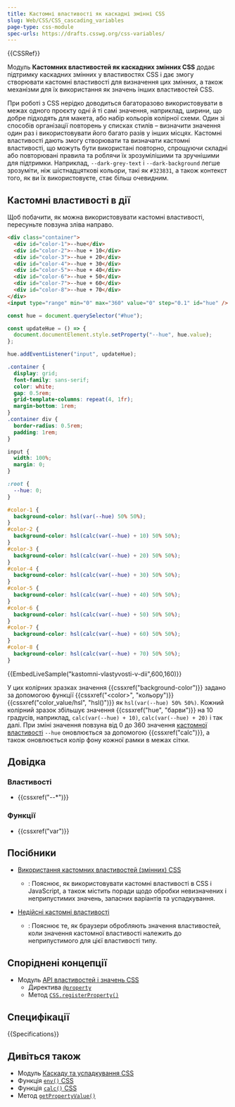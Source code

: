```yaml
---
title: Кастомні властивості як каскадні змінні CSS
slug: Web/CSS/CSS_cascading_variables
page-type: css-module
spec-urls: https://drafts.csswg.org/css-variables/
---
```


{{CSSRef}}

Модуль **Кастомних властивостей як каскадних змінних CSS** додає підтримку каскадних змінних у властивостях CSS і дає змогу створювати кастомні властивості для визначення цих змінних, а також механізми для їх використання як значень інших властивостей CSS.

При роботі з CSS нерідко доводиться багаторазово використовувати в межах одного проєкту одні й ті самі значення, наприклад, ширини, що добре підходять для макета, або набір кольорів колірної схеми.
Один зі способів організації повторень у списках стилів – визначити значення один раз і використовувати його багато разів у інших місцях.
Кастомні властивості дають змогу створювати та визначати кастомні властивості, що можуть бути використані повторно, спрощуючи складні або повторювані правила та роблячи їх зрозумілішими та зручнішими для підтримки.
Наприклад, `--dark-grey-text` і `--dark-background` легше зрозуміти, ніж шістнадцяткові кольори, такі як `#323831`, а також контекст того, як ви їх використовуєте, стає більш очевидним.

## Кастомні властивості в дії

Щоб побачити, як можна використовувати кастомні властивості, пересуньте повзуна зліва направо.

```html hidden
<div class="container">
  <div id="color-1">--hue</div>
  <div id="color-2">--hue + 10</div>
  <div id="color-3">--hue + 20</div>
  <div id="color-4">--hue + 30</div>
  <div id="color-5">--hue + 40</div>
  <div id="color-6">--hue + 50</div>
  <div id="color-7">--hue + 60</div>
  <div id="color-8">--hue + 70</div>
</div>
<input type="range" min="0" max="360" value="0" step="0.1" id="hue" />
```

```js hidden
const hue = document.querySelector("#hue");

const updateHue = () => {
  document.documentElement.style.setProperty("--hue", hue.value);
};

hue.addEventListener("input", updateHue);
```

```css hidden
.container {
  display: grid;
  font-family: sans-serif;
  color: white;
  gap: 0.5rem;
  grid-template-columns: repeat(4, 1fr);
  margin-bottom: 1rem;
}
.container div {
  border-radius: 0.5rem;
  padding: 1rem;
}

input {
  width: 100%;
  margin: 0;
}

:root {
  --hue: 0;
}

#color-1 {
  background-color: hsl(var(--hue) 50% 50%);
}
#color-2 {
  background-color: hsl(calc(var(--hue) + 10) 50% 50%);
}
#color-3 {
  background-color: hsl(calc(var(--hue) + 20) 50% 50%);
}
#color-4 {
  background-color: hsl(calc(var(--hue) + 30) 50% 50%);
}
#color-5 {
  background-color: hsl(calc(var(--hue) + 40) 50% 50%);
}
#color-6 {
  background-color: hsl(calc(var(--hue) + 50) 50% 50%);
}
#color-7 {
  background-color: hsl(calc(var(--hue) + 60) 50% 50%);
}
#color-8 {
  background-color: hsl(calc(var(--hue) + 70) 50% 50%);
}
```

{{EmbedLiveSample("kastomni-vlastyvosti-v-dii",600,160)}}

У цих колірних зразках значення {{cssxref("background-color")}} задано за допомогою функції {{cssxref("&lt;color&gt;", "кольору")}} {{cssxref("color_value/hsl", "hsl()")}} як `hsl(var(--hue) 50% 50%)`.
Кожний колірний зразок збільшує значення {{cssxref("hue", "барви")}} на 10 градусів, наприклад, `calc(var(--hue) + 10)`, `calc(var(--hue) + 20)` і так далі.
При зміні значення повзуна від 0 до 360 значення [кастомної властивості](/uk/docs/Web/CSS/--*) `--hue` оновлюється за допомогою {{cssxref("calc")}}, а також оновлюється колір фону кожної рамки в межах сітки.

## Довідка

### Властивості

- {{cssxref("--*")}}

### Функції

- {{cssxref("var")}}

## Посібники

- [Використання кастомних властивостей (змінних) CSS](/uk/docs/Web/CSS/Using_CSS_custom_properties)

  - : Пояснює, як використовувати кастомні властивості в CSS і JavaScript, а також містить поради щодо обробки невизначених і неприпустимих значень, запасних варіантів та успадкування.

- [Недійсні кастомні властивості](/uk/docs/Web/CSS/CSS_syntax/Error_handling#nediisni-kastomni-vlastyvosti)
  - : Пояснює те, як браузери обробляють значення властивостей, коли значення кастомної властивості належить до неприпустимого для цієї властивості типу.

## Споріднені концепції

- Модуль [API властивостей і значень CSS](/uk/docs/Web/CSS/CSS_properties_and_values_API)
  - Директива [`@property`](/uk/docs/Web/CSS/@property)
  - Метод [`CSS.registerProperty()`](/uk/docs/Web/API/CSS/registerProperty_static)

## Специфікації

{{Specifications}}

## Дивіться також

- Модуль [Каскаду та успадкування CSS](/uk/docs/Web/CSS/CSS_cascade)
- Функція [`env()` CSS](/uk/docs/Web/CSS/env)
- Функція [`calc()` CSS](/uk/docs/Web/CSS/calc)
- Метод [`getPropertyValue()`](/uk/docs/Web/API/CSSStyleDeclaration/getPropertyValue)
